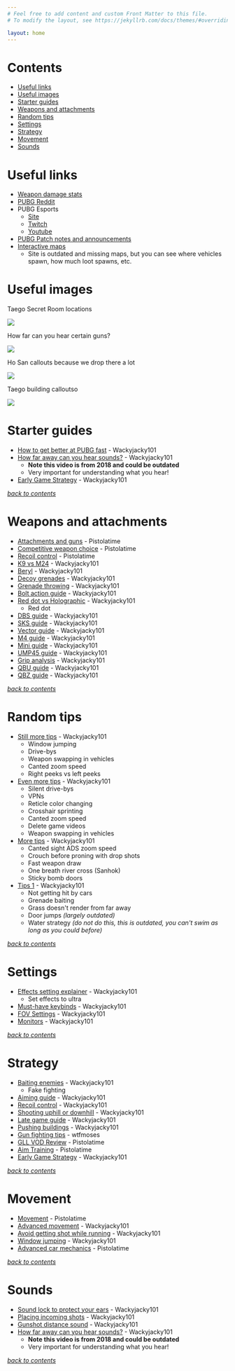 ```yaml
---
# Feel free to add content and custom Front Matter to this file.
# To modify the layout, see https://jekyllrb.com/docs/themes/#overriding-theme-defaults

layout: home
---
```


# Contents

- [Useful links](#useful-links)
- [Useful images](#useful-images)
- [Starter guides](#starter-guides)
- [Weapons and attachments](#weapons-and-attachments)
- [Random tips](#random-tips)
- [Settings](#settings)
- [Strategy](#strategy)
- [Movement](#movement)
- [Sounds](#sounds)

# Useful links

- [Weapon damage stats](https://docs.google.com/spreadsheets/d/e/2PACX-1vRDwzocMt51C2mseKX01ZubfMctjmOeFQ8WS8ZzibSpH6ZWCo3BXXuCyW_ROxV1IiqUzpmwTa_PGNFZ/pubhtml)
- [PUBG Reddit](https://old.reddit.com/r/PUBATTLEGROUNDS/)
- PUBG Esports
	- [Site](https://www.pubgesports.com/en/main) 
	- [Twitch](https://www.twitch.tv/pubg_battlegrounds) 
	- [Youtube](https://www.youtube.com/c/PUBGEsports/videos) 
- [PUBG Patch notes and announcements](https://store.steampowered.com/news/app/578080)
- [Interactive maps](https://pubgmap.io/)
	- Site is outdated and missing maps, but you can see where vehicles spawn, how much loot spawns, etc.

# Useful images
Taego Secret Room locations

![](taegosecretrooms.jpg)

How far can you hear certain guns?

![](weaponaudioranges.jpg)

Ho San callouts because we drop there a lot

![](hosancallouts.jpg)

Taego building calloutso

![](Buildings.png)


# Starter guides

- [How to get better at PUBG fast](https://www.youtube.com/watch?v=1fXNgu1zw3M) - Wackyjacky101
- [How far away can you hear sounds?](https://www.youtube.com/watch?v=ukh3xQ7J7lI) - Wackyjacky101
	- **Note this video is from 2018 and could be outdated**
	- Very important for understanding what you hear!
- [Early Game Strategy](https://www.youtube.com/watch?v=naSipDEcgcE) - Wackyjacky101

[_back to contents_](#contents)

# Weapons and attachments

- [Attachments and guns](https://www.youtube.com/watch?v=U8AcQ2JOZx0) - Pistolatime
- [Competitive weapon choice](https://www.youtube.com/watch?v=py3Uw_3lLfk) - Pistolatime
- [Recoil control](https://www.youtube.com/watch?v=8_-EL7HM8xY) - Pistolatime
- [K9 vs M24](https://www.youtube.com/watch?v=9AwBCedrftY) - Wackyjacky101
- [Beryl](https://www.youtube.com/watch?v=ITBzDtIBs-A) - Wackyjacky101
- [Decoy grenades](https://www.youtube.com/watch?v=n8e_F9bmk5E) - Wackyjacky101
- [Grenade throwing](https://www.youtube.com/watch?v=Mn3uR4bzfSk) - Wackyjacky101
- [Bolt action guide](https://www.youtube.com/watch?v=PUXcUvXYdAI) - Wackyjacky101
- [Red dot vs Holographic](https://www.youtube.com/watch?v=8bjOBKsF05A) - Wackyjacky101
	- Red dot
- [DBS guide](https://www.youtube.com/watch?v=p6XkhbQkJE4) - Wackyjacky101
- [SKS guide](https://www.youtube.com/watch?v=T19vLq2KrcA) - Wackyjacky101
- [Vector guide](https://www.youtube.com/watch?v=kVbThDI5s0o) - Wackyjacky101
- [M4 guide](https://www.youtube.com/watch?v=kGZX_GqXXco) - Wackyjacky101
- [Mini guide](https://www.youtube.com/watch?v=TJthlYChwm0) - Wackyjacky101
- [UMP45 guide](https://www.youtube.com/watch?v=FGMR5cpNM90) - Wackyjacky101
- [Grip analysis](https://www.youtube.com/watch?v=2Bpvz22MK24) - Wackyjacky101
- [QBU guide](https://www.youtube.com/watch?v=-TuA_NPkLmE) - Wackyjacky101
- [QBZ guide](https://www.youtube.com/watch?v=DUZCid87Rto) - Wackyjacky101

[_back to contents_](#contents)

# Random tips

- [Still more tips](https://www.youtube.com/watch?v=9O1wGQ7qfkM) - Wackyjacky101
	- Window jumping
	- Drive-bys
	- Weapon swapping in vehicles
	- Canted zoom speed
	- Right peeks vs left peeks
- [Even more tips](https://www.youtube.com/watch?v=t7Ant7EOF88) - Wackyjacky101
	- Silent drive-bys
	- VPNs
	- Reticle color changing
	- Crosshair sprinting
	- Canted zoom speed
	- Delete game videos
	- Weapon swapping in vehicles
- [More tips](https://www.youtube.com/watch?v=W8aLDVu29c4) - Wackyjacky101
	- Canted sight ADS zoom speed
	- Crouch before proning with drop shots
	- Fast weapon draw
	- One breath river cross (Sanhok)
	- Sticky bomb doors
- [Tips 1](https://www.youtube.com/watch?v=VC0CLAqOt9c) - Wackyjacky101
	- Not getting hit by cars
	- Grenade baiting
	- Grass doesn't render from far away
	- Door jumps *(largely outdated)*
	- Water strategy *(do not do this, this is outdated, you can't swim as long as you could before)*

[_back to contents_](#contents)

# Settings

- [Effects setting explainer](https://www.youtube.com/watch?v=w7UxwxuM_dM) - Wackyjacky101
	- Set effects to ultra
- [Must-have keybinds](https://www.youtube.com/watch?v=WIzsflbGy0A) - Wackyjacky101
- [FOV Settings](https://www.youtube.com/watch?v=jgcRjALeuO0) - Wackyjacky101
 - [Monitors](https://www.youtube.com/watch?v=pxIQX46zNFs) - Wackyjacky101

[_back to contents_](#contents)


# Strategy

- [Baiting enemies](https://www.youtube.com/watch?v=8If2xZyY3ks) - Wackyjacky101
	- Fake fighting
 - [Aiming guide](https://www.youtube.com/watch?v=SbauFhd96dE) - Wackyjacky101
 - [Recoil control](https://www.youtube.com/watch?v=j5slpa-BySQ) - Wackyjacky101
- [Shooting uphill or downhill](https://www.youtube.com/watch?v=JG1JR3rYCIo) - Wackyjacky101
- [Late game guide](https://www.youtube.com/watch?v=pS5HYRF5PH8) - Wackyjacky101
- [Pushing buildings](https://www.youtube.com/watch?v=rXZT7TqZpj0) - Wackyjacky101
-  [Gun fighting tips](https://www.youtube.com/watch?v=mBF_VoKMXN8) - wtfmoses
- [GLL VOD Review](https://www.youtube.com/watch?v=IQdkFvQh_oM) - Pistolatime
- [Aim Training](https://www.youtube.com/watch?v=-7fcR1lDR1I) - Pistolatime
- [Early Game Strategy](https://www.youtube.com/watch?v=naSipDEcgcE) - Wackyjacky101

[_back to contents_](#contents)

# Movement

- [Movement](https://www.youtube.com/watch?v=YD8KlWUIRAU) - Pistolatime
- [Advanced movement](https://www.youtube.com/watch?v=EHVKLke-ap0) - Wackyjacky101
 - [Avoid getting shot while running](https://www.youtube.com/watch?v=YAhzQxJhjnY) - Wackyjacky101
- [Window jumping](https://www.youtube.com/watch?v=RiDOfgVz3N4) - Wackyjacky101
- [Advanced car mechanics](https://www.youtube.com/watch?v=yUoPTolyDbk) - Pistolatime

[_back to contents_](#contents)

# Sounds

- [Sound lock to protect your ears](https://www.youtube.com/watch?v=IGf7Jl2T7dY) - Wackyjacky101
- [Placing incoming shots](https://www.youtube.com/watch?v=zBSBu72qF0s) - Wackyjacky101
- [Gunshot distance sound](https://www.youtube.com/watch?v=ToSjxK7Y0UU) - Wackyjacky101
- [How far away can you hear sounds?](https://www.youtube.com/watch?v=ukh3xQ7J7lI) - Wackyjacky101
	- **Note this video is from 2018 and could be outdated**
	- Very important for understanding what you hear!

[_back to contents_](#contents)
